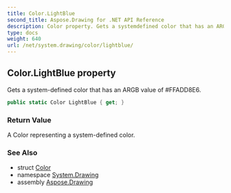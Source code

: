 ```yaml
---
title: Color.LightBlue
second_title: Aspose.Drawing for .NET API Reference
description: Color property. Gets a systemdefined color that has an ARGB value of FFADD8E6
type: docs
weight: 640
url: /net/system.drawing/color/lightblue/
---
```

## Color.LightBlue property

Gets a system-defined color that has an ARGB value of #FFADD8E6.

```csharp
public static Color LightBlue { get; }
```

### Return Value

A Color representing a system-defined color.

### See Also

* struct [Color](../)
* namespace [System.Drawing](../../color/)
* assembly [Aspose.Drawing](../../../)


